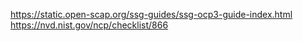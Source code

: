 https://static.open-scap.org/ssg-guides/ssg-ocp3-guide-index.html \
https://nvd.nist.gov/ncp/checklist/866
